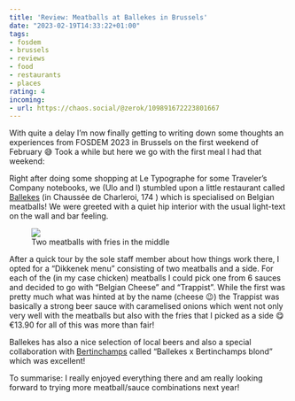 ```yaml
---
title: 'Review: Meatballs at Ballekes in Brussels'
date: "2023-02-19T14:33:22+01:00"
tags:
- fosdem
- brussels
- reviews
- food
- restaurants
- places
rating: 4
incoming:
- url: https://chaos.social/@zerok/109891672223801667
---
```


With quite a delay I’m now finally getting to writing down some thoughts an experiences from FOSDEM 2023 in Brussels on the first weekend of February 😅 Took a while but here we go with the first meal I had that weekend:

Right after doing some shopping at Le Typographe for some Traveler’s Company notebooks, we (Ulo and I) stumbled upon a little restaurant called [Ballekes](http://www.ballekes.be/) (in Chaussée de Charleroi, 174 ) which is specialised on Belgian meatballs! We were greeted with a quiet hip interior with the usual light-text on the wall and bar feeling.

<figure><img src="https://zerokspot.com/api/photos/2023/02/19/IMG_0028.jpeg?profile=800"><figcaption>Two meatballs with fries in the middle</figcaption></figure>

After a quick tour by the sole staff member about how things work there, I opted for a “Dikkenek menu” consisting of two meatballs and a side. For each of the (in my case chicken) meatballs I could pick one from 6 sauces and decided to go with “Belgian Cheese” and “Trappist”. While the first was pretty much what was hinted at by the name (cheese 😉) the Trappist was basically a strong beer sauce with caramelised onions which went not only very well with the meatballs but also with the fries that I picked as a side 😋 €13.90 for all of this was more than fair!

Ballekes has also a nice selection of local beers and also a special collaboration with [Bertinchamps](https://www.bertinchamps.be/bertinchamps) called “Ballekes x Bertinchamps blond” which was excellent!

To summarise: I really enjoyed everything there and am really looking forward to trying more meatball/sauce combinations next year!
